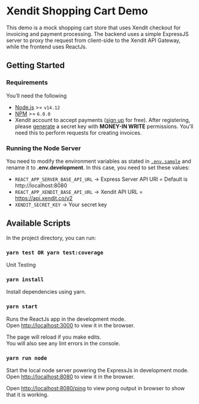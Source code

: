 # Xendit Shopping Cart Demo

This demo is a mock shopping cart store that uses Xendit checkout for invoicing and payment processing. The backend uses a simple ExpressJS server to proxy the request from client-side to the Xendit API Gateway, while the frontend uses ReactJs.

## Getting Started

### Requirements

You’ll need the following

- [Node.js](https://nodejs.org) >= `v14.12`
- [NPM](https://npmjs.org) >= `6.0.0`
- Xendit account to accept payments ([sign up](https://dashboard.xendit.co/register/1) for free). After registering, please [generate](https://dashboard.xendit.co/settings/developers#api-keys) a secret key with **MONEY-IN WRITE** permissions. You'll need this to perform requests for creating invoices.

### Running the Node Server

You need to modify the environment variables as stated in [`.env.sample`](.env.sample) and rename it to **.env.development**. In this case, you need to set these values:

- `REACT_APP_SERVER_BASE_API_URL` -> Express Server API URl = Default is http://localhost:8080
- `REACT_APP_XENDIT_BASE_API_URL` -> Xendit API URL = https://api.xendit.co/v2
- `XENDIT_SECRET_KEY` -> Your secret key

## Available Scripts

In the project directory, you can run:

### `yarn test OR yarn test:coverage`

Unit Testing

### `yarn install`

Install dependencies using yarn.

### `yarn start`

Runs the ReactJs app in the development mode.\
Open [http://localhost:3000](http://localhost:3000) to view it in the browser.

The page will reload if you make edits.\
You will also see any lint errors in the console.

### `yarn run node`

Start the local node server powering the ExpressJs in development mode.\
Open [http://localhost:8080](http://localhost:8080) to view it in the browser.

Open [http://localhost:8080/ping](http://localhost:8080/ping) to view pong output in browser to show that it is working.
